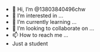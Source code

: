 - 👋 Hi, I’m @13803840496chw
- 👀 I’m interested in ...
- 🌱 I’m currently learning ...
- 💞️ I’m looking to collaborate on ...
- 📫 How to reach me ...
- Just a student 
<!---
13803840496chw/13803840496chw is a ✨ special ✨ repository because its `README.md` (this file) appears on your GitHub profile.
You can click the Preview link to take a look at your changes.
--->
